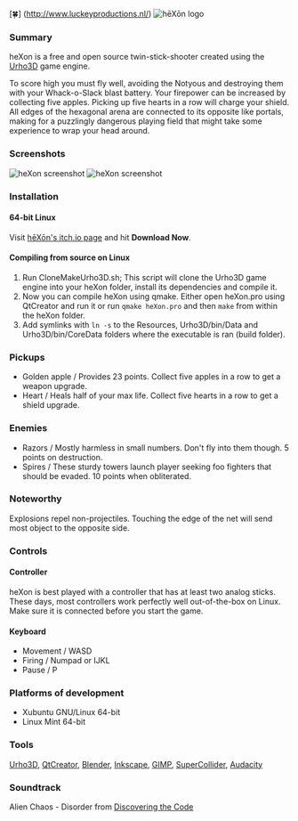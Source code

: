 [:four_leaf_clover:] (http://www.luckeyproductions.nl/) ![hēXōn logo](https://raw.githubusercontent.com/LucKeyProductions/heXon/master/Docs/Guide/images/heXonBanner.png)
### Summary

heXon is a free and open source twin-stick-shooter created using the [Urho3D](http://urho3d.github.io) game engine.

To score high you must fly well, avoiding the Notyous and destroying them with your Whack-o-Slack blast battery. Your firepower can be increased by collecting five apples. Picking up five hearts in a row will charge your shield.  
All edges of the hexagonal arena are connected to its opposite like portals, making for a puzzlingly dangerous playing field that might take some experience to wrap your head around.

### Screenshots
![heXon screenshot](https://raw.githubusercontent.com/LucKeyProductions/heXon/master/Screenshots/Screenshot_Sun_Jun__5_02_51_53_2016.png)
![heXon screenshot](https://raw.githubusercontent.com/LucKeyProductions/heXon/master/Screenshots/Screenshot_Sun_Jun__5_03_02_18_2016.png)

### Installation
#### 64-bit Linux
Visit [hēXōn's itch.io page](http://luckeyproductions.itch.io/hexon) and hit **Download Now**.

#### Compiling from source on Linux
1. Run CloneMakeUrho3D.sh; This script will clone the Urho3D game engine into your heXon folder, install its dependencies and compile it.
2. Now you can compile heXon using qmake. Either open heXon.pro using QtCreator and run it or run `qmake heXon.pro` and then `make` from within the heXon folder.
3. Add symlinks with `ln -s` to the Resources, Urho3D/bin/Data and Urho3D/bin/CoreData folders where the executable is ran (build folder).

### Pickups
* Golden apple / Provides 23 points. Collect five apples in a row to get a weapon upgrade.
* Heart / Heals half of your max life. Collect five hearts in a row to get a shield upgrade.

### Enemies
* Razors / Mostly harmless in small numbers. Don't fly into them though. 5 points on destruction.
* Spires / These sturdy towers launch player seeking foo fighters that should be evaded. 10 points when obliterated.

### Noteworthy
Explosions repel non-projectiles.
Touching the edge of the net will send most object to the opposite side.

### Controls
#### Controller
heXon is best played with a controller that has at least two analog sticks. These days, most controllers work perfectly well out-of-the-box on Linux. Make sure it is connected before you start the game.
#### Keyboard
* Movement / WASD
* Firing / Numpad or IJKL
* Pause / P

### Platforms of development
* Xubuntu GNU/Linux 64-bit
* Linux Mint 64-bit

### Tools
[Urho3D](http://urho3d.github.io), [QtCreator](http://wiki.qt.io/Category:Tools::QtCreator), [Blender](http://www.blender.org/), [Inkscape](http://inkscape.org/), [GIMP](http://gimp.org), [SuperCollider](http://supercollider.github.io/), [Audacity](http://web.audacityteam.org/)

### Soundtrack
Alien Chaos - Disorder
from [Discovering the Code](http://www.ektoplazm.com/free-music/alien-chaos-discovering-the-code)
